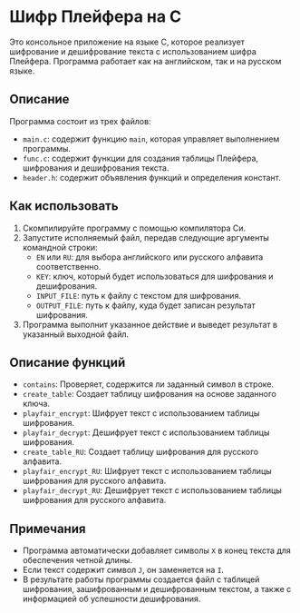 # Шифр Плейфера на C

Это консольное приложение на языке C, которое реализует шифрование и дешифрование текста с использованием шифра Плейфера. Программа работает как на английском, так и на русском языке.

## Описание

Программа состоит из трех файлов:
- `main.c`: содержит функцию `main`, которая управляет выполнением программы.
- `func.c`: содержит функции для создания таблицы Плейфера, шифрования и дешифрования текста.
- `header.h`: содержит объявления функций и определения констант.

## Как использовать

1. Скомпилируйте программу с помощью компилятора Си.
2. Запустите исполняемый файл, передав следующие аргументы командной строки:
   - `EN` или `RU`: для выбора английского или русского алфавита соответственно.
   - `KEY`: ключ, который будет использоваться для шифрования и дешифрования.
   - `INPUT_FILE`: путь к файлу с текстом для шифрования.
   - `OUTPUT_FILE`: путь к файлу, куда будет записан результат шифрования.
3. Программа выполнит указанное действие и выведет результат в указанный выходной файл.

## Описание функций

- `contains`: Проверяет, содержится ли заданный символ в строке.
- `create_table`: Создает таблицу шифрования на основе заданного ключа.
- `playfair_encrypt`: Шифрует текст с использованием таблицы шифрования.
- `playfair_decrypt`: Дешифрует текст с использованием таблицы шифрования.
- `create_table_RU`: Создает таблицу шифрования для русского алфавита.
- `playfair_encrypt_RU`: Шифрует текст с использованием таблицы шифрования для русского алфавита.
- `playfair_decrypt_RU`: Дешифрует текст с использованием таблицы шифрования для русского алфавита.

## Примечания

- Программа автоматически добавляет символы `X` в конец текста для обеспечения четной длины.
- Если текст содержит символ `J`, он заменяется на `I`.
- В результате работы программы создается файл с таблицей шифрования, зашифрованным и дешифрованным текстом, а также с информацией об успешности дешифрования.
